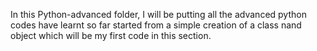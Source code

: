 In this Python-advanced folder, I will be putting all the advanced python codes have learnt so far started from a simple creation of a class nand object which will be my first code in this section.
